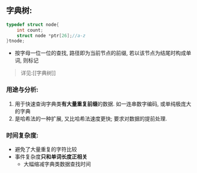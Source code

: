 ## 字典树:
```c
typedef struct node{
	int count;
	struct node *ptr[26];//a-z
}tnode;
```
- 按字母一位一位的查找, 路径即为当前节点的前缀, 若以该节点为结尾时构成单词, 则标记
>详见:[[字典树]]

### 用途与分析:
1. 用于快速查询字典类**有大量重复前缀**的数据. 如一连串数字编码, 或单纯极庞大的字典
2. 是哈希法的一种扩展, 又比哈希法速度更快; 要求对数据的提前处理.
### 时间复杂度:
- 避免了大量重复的字符比较
- 事件复杂度**只和单词长度正相关**
	- 大幅缩减字典类数据查找时间
